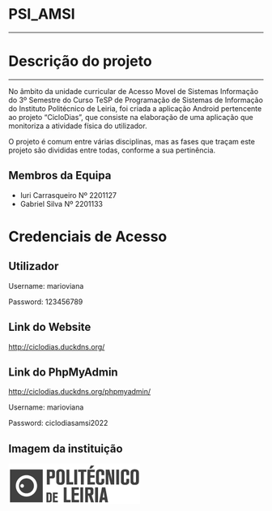 # PSI_AMSI
--------------------------------

# Descrição do projeto
--------------------------------

No âmbito da unidade curricular de Acesso Movel de Sistemas Informação do 3º Semestre do Curso TeSP de Programação de Sistemas de Informação do Instituto Politécnico de Leiria, foi criada a aplicação Android pertencente ao projeto “CicloDias”, que consiste na elaboração de uma aplicação que monitoriza a atividade física do utilizador.

O projeto é comum entre várias disciplinas, mas as fases que traçam este projeto são divididas entre todas, conforme a sua pertinência.

## Membros da Equipa

* Iuri Carrasqueiro Nº 2201127
* Gabriel Silva Nº 2201133

# Credenciais de Acesso

## Utilizador

Username: marioviana

Password: 123456789

## Link do Website

http://ciclodias.duckdns.org/

## Link do PhpMyAdmin

http://ciclodias.duckdns.org/phpmyadmin/

Username: marioviana

Password: ciclodiasamsi2022


## Imagem da instituição

![IPL](docs/logoipl.png)